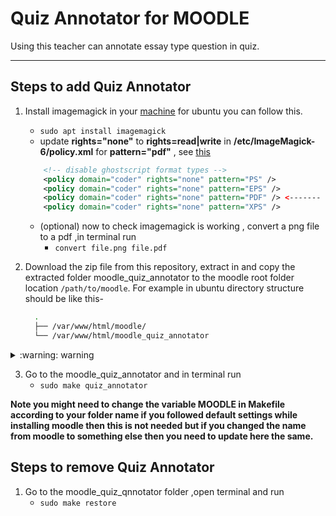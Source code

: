 # Quiz Annotator for MOODLE

Using this teacher can annotate essay type question in quiz.
___

## Steps to add Quiz Annotator

1. Install imagemagick in your [machine](https://linoxide.com/install-latest-imagemagick-on-ubuntu-20-04/) for ubuntu you can follow this.
    * `sudo apt install imagemagick`
    *  update __rights="none"__ to __rights=read|write__ in __/etc/ImageMagick-6/policy.xml__  for __pattern="pdf"__ , see [this](https://askubuntu.com/questions/1181762/imagemagickconvert-im6-q16-no-images-defined)
    ```xml
        <!-- disable ghostscript format types -->
        <policy domain="coder" rights="none" pattern="PS" />
        <policy domain="coder" rights="none" pattern="EPS" />
        <policy domain="coder" rights="none" pattern="PDF" /> <------- Here!!
        <policy domain="coder" rights="none" pattern="XPS" />

    ```

    * (optional) now to check imagemagick is working , convert a png file to a pdf ,in terminal run 
        * `convert file.png file.pdf`  
2. Download the zip file from this repository, extract in and copy the extracted folder moodle_quiz_annotator to the moodle root folder location `/path/to/moodle`. For example in ubuntu directory structure should be like this-
    ```bash
      .
      ├── /var/www/html/moodle/
      └── /var/www/html/moodle_quiz_annotator
    ```

<details><summary> :warning: warning </summary>
 
#### after step 3 these files are going to be changed
    * moodle/quesiton/type/essay/renderer.php
    * moodle/mod/quiz/comment.php
</details>

 

3. Go to the moodle_quiz_annotator and in terminal run 
    * `sudo make quiz_annotator`

__Note you might need to change the variable MOODLE in Makefile according to your folder name if you followed default settings while installing moodle then this is not needed but if you changed the name from moodle to something else then you need to update here the same.__ 



## Steps to remove Quiz Annotator 
1. Go to the moodle_quiz_qnnotator folder ,open terminal and run 
    * `sudo make restore`

